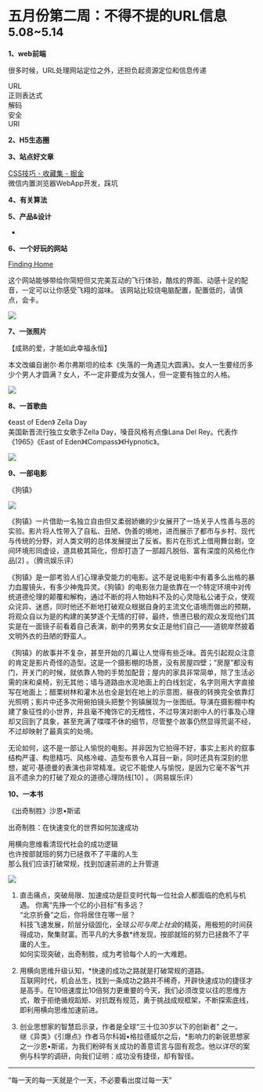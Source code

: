 
# 五月份第二周：不得不提的URL信息 <small>5.08~5.14</small>

__1、web前端__    
    
很多时候，URL处理网站定位之外，还担负起资源定位和信息传递
 
URL  
正则表达式  
解码  
安全  
URI  

__2、H5生态圈__      

 
__3、站点好文章__    

[CSS技巧 - 收藏集 - 掘金](https://segmentfault.com/a/1190000009363397)    
微信内置浏览器WebApp开发，踩坑

__4、有关算法__     


__5、产品&设计__        

- []()   



__6、一个好玩的网站__

[Finding Home](http://findingho.me/)  

这个网站能够带给你简短但又完美互动的飞行体验，酷炫的界面、动感十足的配音，一定可以让你感受飞翔的滋味。
该网站比较烧电脑配置，配置低的，请慎点，会卡。

![](https://github.com/bluezhan/weekly/raw/master/docs/img/52-1.png)   


__7、一张照片__   
 
【成熟的爱，才能如此幸福永恒】

本文改编自谢尔·希尔弗斯坦的绘本《失落的一角遇见大圆满》。女人一生要经历多少个男人才圆满？女人，不一定非要成为女强人，但一定要有独立的人格。

![](https://github.com/bluezhan/weekly/raw/master/docs/img/52-5.jpg)   


__8、一首歌曲__  

《east of Eden》 Zella Day  
美国新晋流行独立女歌手Zella Day，嗓音风格有点像Lana Del Rey。代表作《1965》《East of Eden》《Compass》《Hypnotic》。  

![](https://github.com/bluezhan/weekly/raw/master/docs/img/52-4.jpg)   


__9、一部电影__   

《狗镇》   

![](https://github.com/bluezhan/weekly/raw/master/docs/img/52-3.jpg)   

《狗镇》一片借助一名独立自由但又柔弱娇嫩的少女展开了一场关乎人性善与恶的实验。影片将人性带入了自私、丑陋、伪善的境地，进而展示了都市与乡村、现代与传统的分野，对人类文明的总体发展提出了反省。影片在形式上借用舞台剧，空间环境形同虚设，道具极其简化，但却打造了一部超凡脱俗、富有深度的风格化作品[2]  。（腾讯娱乐评）  

《狗镇》是一部考验人们心理承受能力的电影。这不是说电影中有着多么出格的暴力血腥镜头，有多少神鬼异灵。《狗镇》的电影张力是依靠在一个特定环境中对传统道德伦理的颠覆和解构，通过不断的将人物始料不及的心灵隐私公诸于众，使观众诧异、迷惑，同时他还不断地打破观众根据自身的主流文化语境而做出的预期，将观众自以为是的构建的美梦逐个无情的打碎，最终，愤懑已极的观众发现他们其实是在一面镜子前看着自己表演，剧中的男男女女正是他们自己——道貌岸然披着文明外衣的丑陋的野蛮人。  

《狗镇》的故事并不复杂，甚至开始的几幕让人觉得有些乏味。首先引起观众注意的肯定是影片奇怪的造型。这是一个摄影棚的场景，没有房屋四壁；“房屋”都没有门，开关门的时候，就依靠人物的手势加配音；屋内的家具非常简单，除了生活必需的床和桌椅，别无其他；墙与道路由水泥地面上的白线划定，名字则用大字直接写在地面上；醋栗树林和灌木丛也全是划在地上的示意图，昼夜的转换完全依靠灯光照明；影片中还多次用俯拍镜头把整个狗镇展现为一张图纸。导演在摄影棚中构建了象征性的小世界，并且毫不掩饰它的无稽性，不过导演对剧中人的行事及心理却又回到了具象，甚至充满了喋喋不休的细节，尽管整个故事仍然显得荒诞不经，不过却映射了最真实的处境。  

无论如何，这不是一部让人愉悦的电影。并非因为它拍得不好，事实上影片的叙事结构严谨、构思精巧、风格冷峻、造型布景令人耳目一新，同时还具有深刻的思想，妮可·基德曼的表演也非常精准。说它不能使人与愉悦，是因为它毫不客气并且不遗余力的打破了观众的道德心理防线[10]  。（网易娱乐评）

__10、一本书__ 

《出奇制胜》沙恩•斯诺 
  
出奇制胜：在快速变化的世界如何加速成功  

用横向思维看清现代社会的成功逻辑  
也许按部就班的努力已拯救不了平庸的人生  
那么我们应该打破常规，找到加速前进的上升管道  

![](https://github.com/bluezhan/weekly/raw/master/docs/img/52-2.jpg)   

1. 直击痛点，突破局限、加速成功是巨变时代每一位社会人都面临的危机与机遇。
你离“先挣一个亿的小目标”有多远？   
“北京折叠”之后，你将居住在哪一层？    
科技飞速发展，阶层分级固化，全球*公司与爬上社会*的精英，用极短的时间获得成功，聚集财富。而平凡的大多数*终发现，按部就班的努力已拯救不了平庸的人生。  
如何实现突破，出奇制胜，成为考验每个人的一大难题。  
 
2. 用横向思维升级认知，*快速的成功之路就是打破常规的道路。  
互联网时代，机会丛生，找到一条成功之路并不稀奇，开辟快速成功的捷径才是高手。在10倍速度比10倍努力更重要的今天，我们必须改变以往的思维方式，敢于拒绝循规蹈矩、对抗既有规范，勇于挑战成规框架，不断探索底线，即利用横向思维加速前进。  
 
3. 创业思想家的智慧启示录，作者是全球“三十位30岁以下的创新者” 之一。  
继《异类》《引爆点》作者马尔科姆•格拉德威尔之后，*影响力的新锐思想家之一沙恩•斯诺，为我们粉碎有关成功的善意谎言与固有观念。他以详尽的案例与科学的调研，向我们证明：成功没有捷径，却有智径。


-------------------

“每一天的每一天就是个一天，不必要看出度过每一天”

